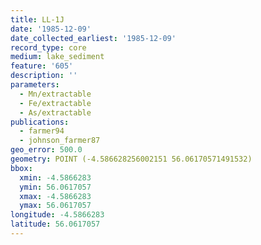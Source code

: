 ```yaml
---
title: LL-1J
date: '1985-12-09'
date_collected_earliest: '1985-12-09'
record_type: core
medium: lake_sediment
feature: '605'
description: ''
parameters:
  - Mn/extractable
  - Fe/extractable
  - As/extractable
publications:
  - farmer94
  - johnson_farmer87
geo_error: 500.0
geometry: POINT (-4.586628256002151 56.06170571491532)
bbox:
  xmin: -4.5866283
  ymin: 56.0617057
  xmax: -4.5866283
  ymax: 56.0617057
longitude: -4.5866283
latitude: 56.0617057
---
```

